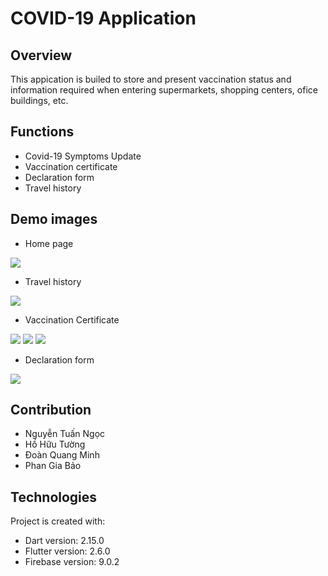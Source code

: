 # COVID-19 Application

## Overview
This appication is builed to store and present vaccination status and information required when entering supermarkets, shopping centers, ofice buildings, etc.

## Functions
* Covid-19 Symptoms Update
* Vaccination certificate
* Declaration form
* Travel history

## Demo images
* Home page
<img src="https://github.com/blackmouse572/Covid19App_Flutter/blob/main/covid19_app/assets/images/demo/Home.png?raw=true">

* Travel history

<img src="https://github.com/blackmouse572/Covid19App_Flutter/blob/main/covid19_app/assets/images/demo/History.png?raw=truee">

* Vaccination Certificate


<img src="https://github.com/blackmouse572/Covid19App_Flutter/blob/main/covid19_app/assets/images/demo/Vaccined%20shot%200.png">
<img src="https://github.com/blackmouse572/Covid19App_Flutter/blob/main/covid19_app/assets/images/demo/Vaccined%20shot%201.png?raw=true">
<img src="https://github.com/blackmouse572/Covid19App_Flutter/blob/main/covid19_app/assets/images/demo/Vaccined%20shot%202.png?raw=true">

* Declaration form


<img src="https://github.com/blackmouse572/Covid19App_Flutter/blob/main/covid19_app/assets/images/demo/Form.png?raw=true">

## Contribution
* Nguyễn Tuấn Ngọc
* Hồ Hữu Tường
* Đoàn Quang Minh
* Phan Gia Bảo

## Technologies
Project is created with:
* Dart version: 2.15.0
* Flutter version: 2.6.0
* Firebase version: 9.0.2



